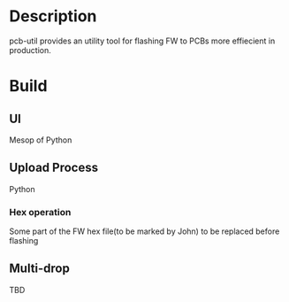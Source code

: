# Description
pcb-util provides an utility tool for flashing FW to PCBs more effiecient in production.

# Build
## UI
Mesop of Python

## Upload Process
Python
### Hex operation
Some part of the FW hex file(to be marked by John) to be replaced before flashing

## Multi-drop
TBD